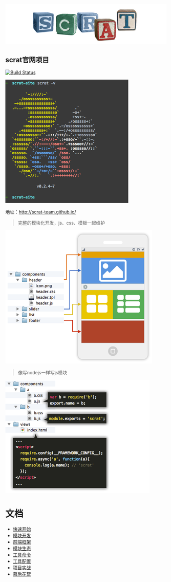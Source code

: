 ![模块化开发](components/pages/modular/cubes.png)

## scrat官网项目

[![Build Status](https://travis-ci.org/scrat-team/scrat-site.svg?branch=master)](https://travis-ci.org/scrat-team/scrat-site)

![工具版本](components/pages/quick-start/version.gif)

地址：http://scrat-team.github.io/

> 完整的模块化开发，js、css、模板一起维护

![模块化开发](components/pages/modular/page.png)

> 像写nodejs一样写js模块

![js模块化](components/pages/framework/source.png)

# 文档

* [快速开始](components/pages/quick-start/doc.md)
* [模块开发](components/pages/modular/doc.md)
* [前端框架](components/pages/framework/doc.md)
* [模块生态](components/pages/components/doc.md)
* [工具命令](components/pages/command/doc.md)
* [工具配置](components/pages/settings/doc.md)
* [项目实战](components/pages/practice/doc.md)
* [幕后花絮](https://github.com/fouber/blog/issues/2)